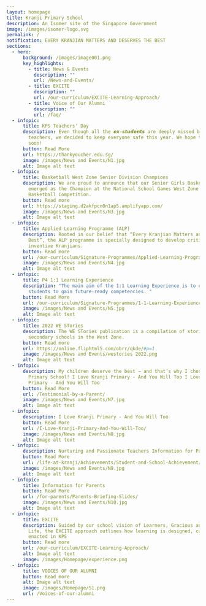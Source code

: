```yaml
---
layout: homepage
title: Kranji Primary School
description: An Isomer site of the Singapore Government
image: /images/isomer-logo.svg
permalink: /
notification: EVERY KRANJIAN MATTERS AND DESERVES THE BEST
sections:
  - hero:
      background: /images/image001.png
      key_highlights:
        - title: News & Events
          description: ""
          url: /News-and-Events/
        - title: EXCITE
          description: ""
          url: /our-curriculum/EXCITE-Learning-Approach/
        - title: Voice of Our Alumni
          description: ""
          url: /faq/
  - infopic:
      title: KPS Teachers' Day
      description: Even though all the 𝙚𝙭-𝙨𝙩𝙪𝙙𝙚𝙣𝙩𝙨 are deeply missed by your
        teachers, we decided to keep everyone safe this year. We hope to see you
        soon!
      button: Read More
      url: https://thankyoucher.edu.sg/
      image: /images/News and Events/N1.jpg
      alt: Image alt text
  - infopic:
      title: Basketball West Zone Senior Division Champions
      description: We are proud to announce that our Senior Girls Basketball Team has
        emerged as the Champion at the National School Games West Zone
        Basketball Competition.
      button: Read more
      url: https://staging.d2akfpcn0n1ap5.amplifyapp.com/
      image: /images/News and Events/N3.jpg
      alt: Image alt text
  - infopic:
      title: Applied Learning Programme (ALP)
      description: Rooted in our belief that “Every Kranjian Matters and Deserves the
        Best”, the ALP programme is specially designed to develop critical and
        inventive Kranjians.
      button: Read more
      url: /our-curriculum/Signature-Programmes/Applied-Learning-Programme-ALP/
      image: /images/News and Events/N4.jpg
      alt: Image alt text
  - infopic:
      title: P4 1:1 Learning Experience
      description: "The main aim of the 1:1 Learning Experience is to enable our
        students to gain future-ready competencies. "
      button: Read More
      url: /our-curriculum/Signature-Programmes/1-1-Learning-Experience/
      image: /images/News and Events/N5.jpg
      alt: Image alt text
  - infopic:
      title: 2022 WE STories
      description: The WE STories publication is a compilation of stories from all the
        secondary schools in the West Zone.
      button: Read more
      url: https://online.fliphtml5.com/obrr/qkde/#p=1
      image: /images/News and Events/westories 2022.png
      alt: Image alt text
  - infopic:
      description: My children deserve the best – and that’s why I chose Kranji
        Primary School! I Love Kranji Primary - And You Will Too I Love Kranji
        Primary - And You Will Too
      button: Read More
      url: /Testimonial-by-a-Parent/
      image: /images/News and Events/N7.jpg
      alt: Image alt text
  - infopic:
      description: I Love Kranji Primary - And You Will Too
      button: Read More
      url: /I-Love-Kranji-Primary-And-You-Will-Too/
      image: /images/News and Events/N8.jpg
      alt: Image alt text
  - infopic:
      description: Nurturing and Passionate Teachers Information for Parents
      button: Read More
      url: /life-at-kranji/Achievements/Student-and-School-Achievement/
      image: /images/News and Events/N9.jpg
      alt: Image alt text
  - infopic:
      title: Information for Parents
      button: Read More
      url: /for-parents/Parents-Briefing-Slides/
      image: /images/News and Events/N10.jpg
      alt: Image alt text
  - infopic:
      title: EXCITE
      description: Guided by our school vision of Learners, Gracious and Champions in
        Life, the EXCITE approach outlines how learning is designed, curated and
        enacted in KPS
      button: Read more
      url: /our-curriculum/EXCITE-Learning-Approach/
      alt: Image alt text
      image: /images/Homepage/experience.png
  - infopic:
      title: VOICES OF OUR ALUMNI
      button: Read more
      alt: Image alt text
      image: /images/Homepage/S1.png
      url: /Voices-of-our-alumni
---
```

